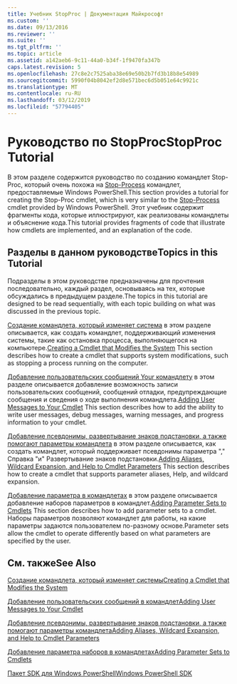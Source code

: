 ```yaml
---
title: Учебник StopProc | Документация Майкрософт
ms.custom: ''
ms.date: 09/13/2016
ms.reviewer: ''
ms.suite: ''
ms.tgt_pltfrm: ''
ms.topic: article
ms.assetid: a142aeb6-9c11-44a0-b34f-1f9470fa347b
caps.latest.revision: 5
ms.openlocfilehash: 27c8e2c7525aba38e69e50b2b7fd3b18b8e54989
ms.sourcegitcommit: 5990f04b8042ef2d8e571bec6d5b051e64c9921c
ms.translationtype: MT
ms.contentlocale: ru-RU
ms.lasthandoff: 03/12/2019
ms.locfileid: "57794405"
---
```

# <a name="stopproc-tutorial"></a><span data-ttu-id="96078-102">Руководство по StopProc</span><span class="sxs-lookup"><span data-stu-id="96078-102">StopProc Tutorial</span></span>

<span data-ttu-id="96078-103">В этом разделе содержится руководство по созданию командлет Stop-Proc, который очень похожа на [Stop-Process](/powershell/module/Microsoft.PowerShell.Management/Stop-Process) командлет, предоставляемые Windows PowerShell.</span><span class="sxs-lookup"><span data-stu-id="96078-103">This section provides a tutorial for creating the Stop-Proc cmdlet, which is very similar to the [Stop-Process](/powershell/module/Microsoft.PowerShell.Management/Stop-Process) cmdlet provided by Windows PowerShell.</span></span> <span data-ttu-id="96078-104">Этот учебник содержит фрагменты кода, которые иллюстрируют, как реализованы командлеты и объяснение кода.</span><span class="sxs-lookup"><span data-stu-id="96078-104">This tutorial provides fragments of code that illustrate how cmdlets are implemented, and an explanation of the code.</span></span>

## <a name="topics-in-this-tutorial"></a><span data-ttu-id="96078-105">Разделы в данном руководстве</span><span class="sxs-lookup"><span data-stu-id="96078-105">Topics in this Tutorial</span></span>

<span data-ttu-id="96078-106">Подразделы в этом руководстве предназначены для прочтения последовательно, каждый раздел, основываясь на тех, которые обсуждались в предыдущем разделе.</span><span class="sxs-lookup"><span data-stu-id="96078-106">The topics in this tutorial are designed to be read sequentially, with each topic building on what was discussed in the previous topic.</span></span>

<span data-ttu-id="96078-107">[Создание командлета, который изменяет система](./creating-a-cmdlet-that-modifies-the-system.md) в этом разделе описывается, как создать командлет, поддерживающий изменения системы, такие как остановка процесса, выполняющегося на компьютере.</span><span class="sxs-lookup"><span data-stu-id="96078-107">[Creating a Cmdlet that Modifies the System](./creating-a-cmdlet-that-modifies-the-system.md) This section describes how to create a cmdlet that supports system modifications, such as stopping a process running on the computer.</span></span>

<span data-ttu-id="96078-108">[Добавление пользовательских сообщений Your командлету](./adding-user-messages-to-your-cmdlet.md) в этом разделе описывается добавление возможность записи пользовательских сообщений, сообщений отладки, предупреждающие сообщения и сведения о ходе выполнения командлета.</span><span class="sxs-lookup"><span data-stu-id="96078-108">[Adding User Messages to Your Cmdlet](./adding-user-messages-to-your-cmdlet.md) This section describes how to add the ability to write user messages, debug messages, warning messages, and progress information to your cmdlet.</span></span>

<span data-ttu-id="96078-109">[Добавление псевдонимы, развертывание знаков подстановки, а также помогают параметры командлета](./adding-aliases-wildcard-expansion-and-help-to-cmdlet-parameters.md) в этом разделе описывается, как создать командлет, который поддерживает псевдонимы параметра "," Справка "и" Развертывание знаков подстановки.</span><span class="sxs-lookup"><span data-stu-id="96078-109">[Adding Aliases, Wildcard Expansion, and Help to Cmdlet Parameters](./adding-aliases-wildcard-expansion-and-help-to-cmdlet-parameters.md) This section describes how to create a cmdlet that supports parameter aliases, Help, and wildcard expansion.</span></span>

<span data-ttu-id="96078-110">[Добавление параметра в командлетах](./adding-parameter-sets-to-a-cmdlet.md) в этом разделе описывается добавление наборов параметров в командлет.</span><span class="sxs-lookup"><span data-stu-id="96078-110">[Adding Parameter Sets to Cmdlets](./adding-parameter-sets-to-a-cmdlet.md) This section describes how to add parameter sets to a cmdlet.</span></span> <span data-ttu-id="96078-111">Наборы параметров позволяют командлет для работы, на какие параметры задаются пользователем по-разному основе.</span><span class="sxs-lookup"><span data-stu-id="96078-111">Parameter sets allow the cmdlet to operate differently based on what parameters are specified by the user.</span></span>

## <a name="see-also"></a><span data-ttu-id="96078-112">См. также</span><span class="sxs-lookup"><span data-stu-id="96078-112">See Also</span></span>

[<span data-ttu-id="96078-113">Создание командлета, который изменяет системы</span><span class="sxs-lookup"><span data-stu-id="96078-113">Creating a Cmdlet that Modifies the System</span></span>](./creating-a-cmdlet-that-modifies-the-system.md)

[<span data-ttu-id="96078-114">Добавление пользовательских сообщений в командлет</span><span class="sxs-lookup"><span data-stu-id="96078-114">Adding User Messages to Your Cmdlet</span></span>](./adding-user-messages-to-your-cmdlet.md)

[<span data-ttu-id="96078-115">Добавление псевдонимы, развертывание знаков подстановки, а также помогают параметры командлета</span><span class="sxs-lookup"><span data-stu-id="96078-115">Adding Aliases, Wildcard Expansion, and Help to Cmdlet Parameters</span></span>](./adding-aliases-wildcard-expansion-and-help-to-cmdlet-parameters.md)

[<span data-ttu-id="96078-116">Добавление параметра наборов в командлетах</span><span class="sxs-lookup"><span data-stu-id="96078-116">Adding Parameter Sets to Cmdlets</span></span>](./adding-parameter-sets-to-a-cmdlet.md)

[<span data-ttu-id="96078-117">Пакет SDK для Windows PowerShell</span><span class="sxs-lookup"><span data-stu-id="96078-117">Windows PowerShell SDK</span></span>](../windows-powershell-reference.md)
